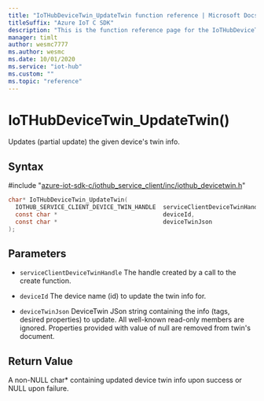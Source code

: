 ```yaml
---                             
title: "IoTHubDeviceTwin_UpdateTwin function reference | Microsoft Docs" 
titleSuffix: "Azure IoT C SDK"            
description: "This is the function reference page for the IoTHubDeviceTwin_UpdateTwin() function in the Azure IoT C SDK. This SDK is used with Azure IoT Hub and Azure IoT Hub Device Provisioning Service"            
manager: timlt                 
author: wesmc7777              
ms.author: wesmc               
ms.date: 10/01/2020                    
ms.service: "iot-hub"             
ms.custom: ""                
ms.topic: "reference"        
---                            
```


# IoTHubDeviceTwin_UpdateTwin()

Updates (partial update) the given device's twin info.

## Syntax

\#include "[azure-iot-sdk-c/iothub_service_client/inc/iothub_devicetwin.h](../iothub-devicetwin-h.md)"  
```C
char* IoTHubDeviceTwin_UpdateTwin(
  IOTHUB_SERVICE_CLIENT_DEVICE_TWIN_HANDLE  serviceClientDeviceTwinHandle,
  const char *                              deviceId,
  const char *                              deviceTwinJson
);
```

## Parameters
* `serviceClientDeviceTwinHandle` The handle created by a call to the create function. 

* `deviceId` The device name (id) to update the twin info for. 

* `deviceTwinJson` DeviceTwin JSon string containing the info (tags, desired properties) to update. All well-known read-only members are ignored. Properties provided with value of null are removed from twin's document.

## Return Value
A non-NULL char* containing updated device twin info upon success or NULL upon failure.

